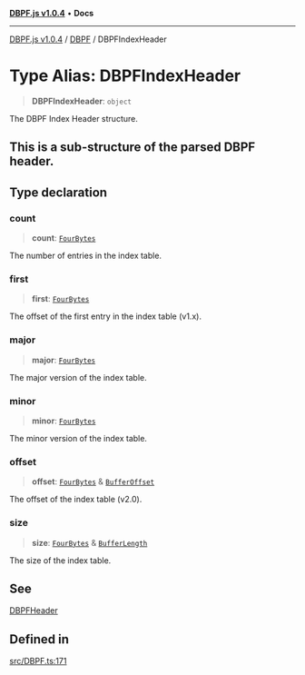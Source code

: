 [**DBPF.js v1.0.4**](../../README.md) • **Docs**

***

[DBPF.js v1.0.4](../../README.md) / [DBPF](../README.md) / DBPFIndexHeader

# Type Alias: DBPFIndexHeader

> **DBPFIndexHeader**: `object`

The DBPF Index Header structure.

This is a sub-structure of the parsed DBPF header.
-

## Type declaration

### count

> **count**: [`FourBytes`](../../BufferStore/type-aliases/FourBytes.md)

The number of entries in the index table.

### first

> **first**: [`FourBytes`](../../BufferStore/type-aliases/FourBytes.md)

The offset of the first entry in the index table (v1.x).

### major

> **major**: [`FourBytes`](../../BufferStore/type-aliases/FourBytes.md)

The major version of the index table.

### minor

> **minor**: [`FourBytes`](../../BufferStore/type-aliases/FourBytes.md)

The minor version of the index table.

### offset

> **offset**: [`FourBytes`](../../BufferStore/type-aliases/FourBytes.md) & [`BufferOffset`](../../polyfill.Buffer/type-aliases/BufferOffset.md)

The offset of the index table (v2.0).

### size

> **size**: [`FourBytes`](../../BufferStore/type-aliases/FourBytes.md) & [`BufferLength`](../../polyfill.Buffer/type-aliases/BufferLength.md)

The size of the index table.

## See

[DBPFHeader](DBPFHeader.md)

## Defined in

[src/DBPF.ts:171](https://github.com/anonhostpi/DBPF.js/blob/96bf3262c3e4b9863c3bc71ebc15b70d5c50d6d9/src/DBPF.ts#L171)
